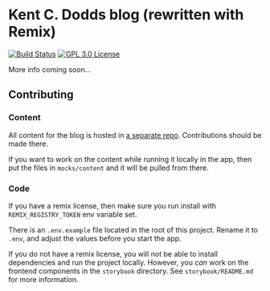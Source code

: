 # Kent C. Dodds blog (rewritten with Remix)

[![Build Status][build-badge]][build]
[![GPL 3.0 License][license-badge]][license]

More info coming soon...

## Contributing

### Content

All content for the blog is hosted in
[a separate repo](https://github.com/kentcdodds/kentcdodds.com). Contributions
should be made there.

If you want to work on the content while running it locally in the app, then put
the files in `mocks/content` and it will be pulled from there.

### Code

If you have a remix license, then make sure you run install with
`REMIX_REGISTRY_TOKEN` env variable set.

There is an `.env.example` file located in the root of this project. Rename it
to `.env`, and adjust the values before you start the app.

If you do not have a remix license, you will not be able to install dependencies
and run the project locally. However, you _can_ work on the frontend components
in the `storybook` directory. See `storybook/README.md` for more information.

<!-- prettier-ignore-start -->
[build-badge]: https://img.shields.io/github/workflow/status/kentcdodds/elaborate/validate/main?logo=github&style=flat-square
[build]: https://github.com/kentcdodds/elaborate/actions?query=workflow%3Avalidate
[license-badge]: https://img.shields.io/badge/license-GPL%203.0%20License-blue.svg?style=flat-square
[license]: https://github.com/kentcdodds/react-fundamentals/blob/main/LICENSE
<!-- prettier-ignore-end -->
